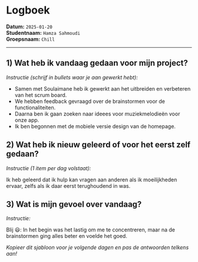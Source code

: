 # Logboek

**Datum:** `2025-01-20`  
**Studentnaam:** `Hamza Sahmoudi`  
**Groepsnaam:** `Chill`

---

## 1) Wat heb ik vandaag gedaan voor mijn project?

_Instructie (schrijf in bullets waar je aan gewerkt hebt):_

- Samen met Soulaimane heb ik gewerkt aan het uitbreiden en verbeteren van het scrum board.
- We hebben feedback gevraagd over de brainstormen voor de functionaliteiten.
- Daarna ben ik gaan zoeken naar ideees voor muziekmelodieën voor onze app.
- Ik ben begonnen met de mobiele versie design van de homepage.

## 2) Wat heb ik nieuw geleerd of voor het eerst zelf gedaan?

_Instructie (1 item per dag volstaat):_

Ik heb geleerd dat ik hulp kan vragen aan anderen als ik moeilijkheden ervaar, zelfs als ik daar eerst terughoudend in was.

## 3) Wat is mijn gevoel over vandaag?

_Instructie:_

Blij 😃: In het begin was het lastig om me te concentreren, maar na de brainstormen ging alles beter en voelde het goed.

_Kopieer dit sjabloon voor je volgende dagen en pas de antwoorden telkens aan!_
